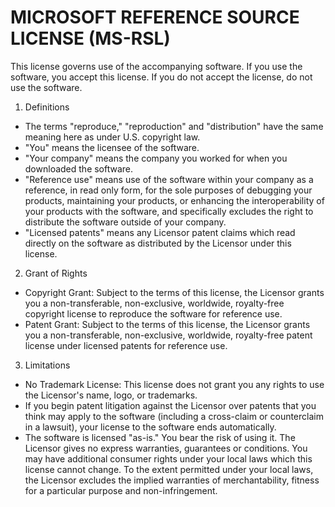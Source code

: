 # MICROSOFT REFERENCE SOURCE LICENSE (MS-RSL)
This license governs use of the accompanying software. If you use the software, you accept this license. If you do not accept the license, do not use the software.

1. Definitions

- The terms "reproduce," "reproduction" and "distribution" have the same meaning here as under U.S. copyright law. 
- "You" means the licensee of the software.
- "Your company" means the company you worked for when you downloaded the software.
- "Reference use" means use of the software within your company as a reference, in read only form, for the sole purposes of debugging your products, maintaining your products, or enhancing the interoperability of your products with the software, and specifically excludes the right to distribute the software outside of your company.
- "Licensed patents" means any Licensor patent claims which read directly on the software as distributed by the Licensor under this license.

2. Grant of Rights

- Copyright Grant: Subject to the terms of this license, the Licensor grants you a non-transferable, non-exclusive, worldwide, royalty-free copyright license to reproduce the software for reference use.
- Patent Grant: Subject to the terms of this license, the Licensor grants you a non-transferable, non-exclusive, worldwide, royalty-free patent license under licensed patents for reference use.

3. Limitations

- No Trademark License: This license does not grant you any rights to use the Licensor's name, logo, or trademarks.
- If you begin patent litigation against the Licensor over patents that you think may apply to the software (including a cross-claim or counterclaim in a lawsuit), your license to the software ends automatically.
- The software is licensed "as-is." You bear the risk of using it. The Licensor gives no express warranties, guarantees or conditions. You may have additional consumer rights under your local laws which this license cannot change. To the extent permitted under your local laws, the Licensor excludes the implied warranties of merchantability, fitness for a particular purpose and non-infringement.
